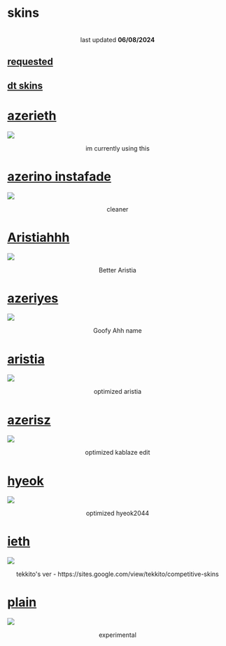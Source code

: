 # skins
<p align="center">
<br>
last updated <b>06/08/2024</b>
</p>

## [requested](https://github.com/0icj/skins/blob/main/Requested.md)
## [dt skins](https://github.com/0icj/skins/blob/main/DT.md)

# [azerieth](https://github.com/0icj/skins/raw/main/main/azerieth.osk)
[![](https://github.com/0icj/skins/blob/main/main/azerieth.png?raw=true)](https://github.com/0icj/skins/raw/main/main/azerieth.osk)
<p align="center">
im currently using this
</p>

# [azerino instafade](https://github.com/0icj/skins/raw/main/instafade/azerino%20instafade.osk)
[![](https://github.com/0icj/skins/blob/main/preview/azerino%20instafade.png?raw=true)](https://github.com/0icj/skins/raw/main/instafade/azerino%20instafade.osk)
<p align="center">
cleaner
</p>

# [Aristiahhh](https://github.com/0icj/skins/raw/main/nm/Aristiahhh.osk)
[![](https://github.com/0icj/skins/blob/main/preview/Aristiahhh.png?raw=true)](https://github.com/0icj/skins/raw/main/nm/Aristiahhh.osk)
<p align="center">
Better Aristia
</p>

# [azeriyes](https://github.com/0icj/skins/raw/main/nm/azeriyes.osk)
[![](https://github.com/0icj/skins/blob/main/preview/azeriyes.png?raw=true)](https://github.com/0icj/skins/raw/main/nm/azeriyes.osk)
<p align="center">
Goofy Ahh name
</p>

# [aristia](https://github.com/0icj/skins/raw/main/nm/aristia.osk)
[![](https://github.com/0icj/skins/blob/main/preview/aristia.png?raw=true)](https://github.com/0icj/skins/raw/main/nm/aristia.osk)
<p align="center">
optimized aristia
</p>

# [azerisz](https://github.com/0icj/skins/raw/main/nm/azerisz.osk)
[![](https://github.com/0icj/skins/blob/main/preview/azerisz.png?raw=true)](https://github.com/0icj/skins/raw/main/nm/azerisz.osk)
<p align="center">
optimized kablaze edit
</p>

# [hyeok](https://github.com/0icj/skins/raw/main/nm/hyeok.osk)
[![](https://github.com/0icj/skins/blob/main/preview/hyeok.png?raw=true)](https://github.com/0icj/skins/raw/main/nm/hyeok.osk)
<p align="center">
optimized hyeok2044
</p>

# [ieth](https://github.com/0icj/skins/raw/main/nm/ieth.osk)
[![](https://github.com/0icj/skins/blob/main/preview/ieth.png?raw=true)](https://github.com/0icj/skins/raw/main/nm/ieth.osk)
<p align="center">
tekkito's ver - https://sites.google.com/view/tekkito/competitive-skins
</p>

# [plain](https://github.com/0icj/skins/raw/main/nm/plain.osk)
[![](https://github.com/0icj/skins/blob/main/preview/plain.png?raw=true)](https://github.com/0icj/skins/raw/main/nm/plain.osk)
<p align="center">
experimental
</p>
